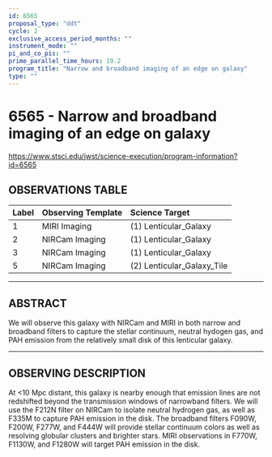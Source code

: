 ```yaml
---
id: 6565
proposal_type: "ddt"
cycle: 2
exclusive_access_period_months: ""
instrument_mode: ""
pi_and_co_pis: ""
prime_parallel_time_hours: 19.2
program_title: "Narrow and broadband imaging of an edge on galaxy"
type: ""
---
```

# 6565 - Narrow and broadband imaging of an edge on galaxy
https://www.stsci.edu/jwst/science-execution/program-information?id=6565
## OBSERVATIONS TABLE
| Label | Observing Template | Science Target        |
| :---- | :----------------- | :-------------------- |
| 1     | MIRI Imaging       | (1) Lenticular_Galaxy |
| 2     | NIRCam Imaging     | (1) Lenticular_Galaxy |
| 3     | NIRCam Imaging     | (1) Lenticular_Galaxy |
| 5     | NIRCam Imaging     | (2) Lenticular_Galaxy_Tile |

---

## ABSTRACT

We will observe this galaxy with NIRCam and MIRI in both narrow and broadband filters to capture the stellar continuum, neutral hydogen gas, and PAH emission from the relatively small disk of this lenticular galaxy.

---

## OBSERVING DESCRIPTION

At <10 Mpc distant, this galaxy is nearby enough that emission lines are not redshifted beyond the transmission windows of narrowband filters. We will use the F212N filter on NIRCam to isolate neutral hydrogen gas, as well as F335M to capture PAH emission in the disk. The broadband filters F090W, F200W, F277W, and F444W will provide stellar continuum colors as well as resolving globular clusters and brighter stars. MIRI observations in F770W, F1130W, and F1280W will target PAH emission in the disk.